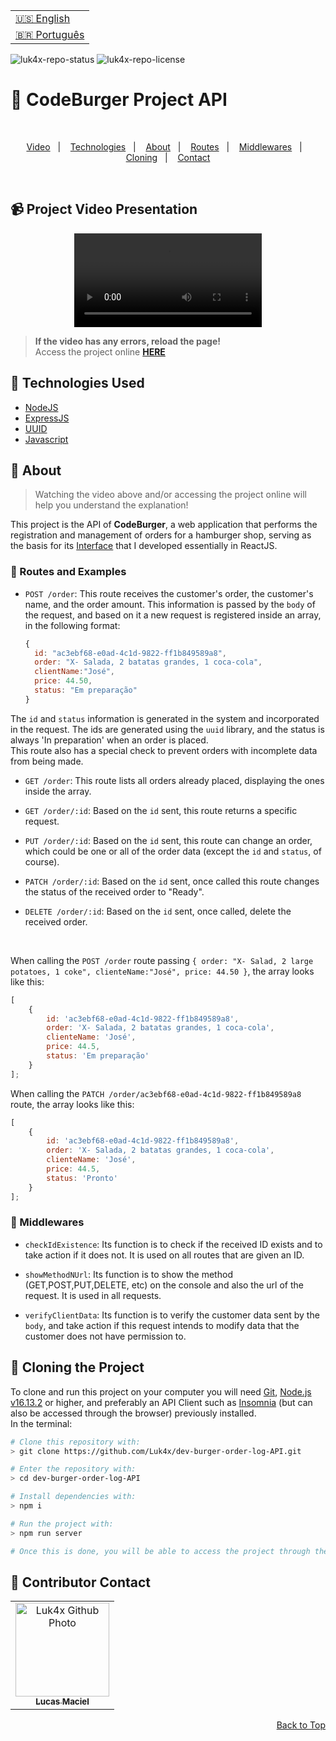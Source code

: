 <table align="right">
  <tr>
    <td>
      <a href="readme-en.md">🇺🇸 English</a>
    </td>
  </tr>
  <tr>
    <td>
      <a href="README.md">🇧🇷 Português</a>
    </td>
  </tr>
</table>

![luk4x-repo-status](https://img.shields.io/badge/Status-Finished-lightgrey?style=for-the-badge&logo=headspace&logoColor=green&color=lightgrey)
![luk4x-repo-license](https://img.shields.io/github/license/Luk4x/dev-burger-order-log-API?style=for-the-badge&logo=unlicense&logoColor=lightgrey)
# 🍔 CodeBurger Project API

<br>
<p align="center">
  <a href="#-project-video-presentation">Video</a>&nbsp;&nbsp;&nbsp;|&nbsp;&nbsp;&nbsp;
  <a href="#-technologies-used">Technologies</a>&nbsp;&nbsp;&nbsp;|&nbsp;&nbsp;&nbsp;
  <a href="#-about">About</a>&nbsp;&nbsp;&nbsp;|&nbsp;&nbsp;&nbsp;
  <a href="#-routes-and-examples">Routes</a>&nbsp;&nbsp;&nbsp;|&nbsp;&nbsp;&nbsp;
  <a href="#-middlewares">Middlewares</a>&nbsp;&nbsp;&nbsp;|&nbsp;&nbsp;&nbsp;
  <a href="#-cloning-the-project">Cloning</a>&nbsp;&nbsp;&nbsp;|&nbsp;&nbsp;&nbsp;
  <a href="#-contributor-contact">Contact</a>
</p>
<br>

## 📹 Project Video Presentation
<div align="center">
  <video src="https://user-images.githubusercontent.com/86276393/165772574-ff4b0ddf-12ab-4430-a444-1531fbd85aca.mp4">
</div>

> **If the video has any errors, reload the page!**<br>
> Access the project online **[HERE](https://luk4x-codeburgerv1-api.herokuapp.com/order)**

## 🚀 Technologies Used

- [NodeJS](https://nodejs.org)
- [ExpressJS](https://expressjs.com/)
- [UUID](https://www.uuidgenerator.net/)
- [Javascript](https://developer.mozilla.org/en-US/docs/Web/JavaScript)

## 📝 About

> Watching the video above and/or accessing the project online will help you understand the explanation!

This project is the API of **CodeBurger**, a web application that performs the registration and management of orders for a hamburger shop, serving as the basis for its [Interface](https://github.com/Luk4x/dev-burger-order-log-interface) that I developed essentially in ReactJS.

### 📃 Routes and Examples
-   `POST /order`: This route receives the customer's order, the customer's name, and the order amount. This information is passed by the `body` of the request, and based on it a new request is registered inside an array, in the following format:
    
    ```js
    {
      id: "ac3ebf68-e0ad-4c1d-9822-ff1b849589a8",
      order: "X- Salada, 2 batatas grandes, 1 coca-cola",
      clientName:"José",
      price: 44.50,
      status: "Em preparação"
    }
    ```

  The `id` and `status` information is generated in the system and incorporated in the request. The ids are generated using the `uuid` library, and the status is always 'In preparation' when an order is placed.<br>
    This route also has a special check to prevent orders with incomplete data from being made.

-   `GET /order`: This route lists all orders already placed, displaying the ones inside the array.

-   `GET /order/:id`: Based on the `id` sent, this route returns a specific request.

-   `PUT /order/:id`: Based on the `id` sent, this route can change an order, which could be one or all of the order data (except the `id` and `status`, of course).

-   `PATCH /order/:id`: Based on the `id` sent, once called this route changes the status of the received order to "Ready".

-   `DELETE /order/:id`:  Based on the `id` sent, once called, delete the received order.

<br>

When calling the `POST /order` route passing `{ order: "X- Salad, 2 large potatoes, 1 coke", clienteName:"José", price: 44.50 }`, the array looks like this:

```js
[
    {
        id: 'ac3ebf68-e0ad-4c1d-9822-ff1b849589a8',
        order: 'X- Salada, 2 batatas grandes, 1 coca-cola',
        clienteName: 'José',
        price: 44.5,
        status: 'Em preparação'
    }
];
```

When calling the `PATCH /order/ac3ebf68-e0ad-4c1d-9822-ff1b849589a8` route, the array looks like this:

```js
[
    {
        id: 'ac3ebf68-e0ad-4c1d-9822-ff1b849589a8',
        order: 'X- Salada, 2 batatas grandes, 1 coca-cola',
        clienteName: 'José',
        price: 44.5,
        status: 'Pronto'
    }
];
```

### 🔑 Middlewares
- `checkIdExistence`: Its function is to check if the received ID exists and to take action if it does not. It is used on all routes that are given an ID.

- `showMethodNUrl`: Its function is to show the method (GET,POST,PUT,DELETE, etc) on the console and also the url of the request. It is used in all requests.

- `verifyClientData`: Its function is to verify the customer data sent by the `body`, and take action if this request intends to modify data that the customer does not have permission to.

## 📖 Cloning the Project

To clone and run this project on your computer you will need [Git](https://git-scm.com/), [Node.js v16.13.2](https://nodejs.org/en/) or higher, and preferably an API Client such as [Insomnia](https://insomnia.rest/) (but can also be accessed through the browser) previously installed.<br>In the terminal:

```bash
# Clone this repository with:
> git clone https://github.com/Luk4x/dev-burger-order-log-API.git

# Enter the repository with:
> cd dev-burger-order-log-API

# Install dependencies with: 
> npm i

# Run the project with:
> npm run server

# Once this is done, you will be able to access the project through the link that will appear in the terminal! (something like http://localhost:3000/ or http://127.0.0.1:5173/)
```

## 🤝 Contributor Contact
<table>
  <tr>
    <td align="center">
      <a href="https://www.linkedin.com/in/lucasmacielf/">
        <img src="https://avatars.githubusercontent.com/Luk4x" width="150px;" alt="Luk4x Github Photo"/><br>
        <sub>
          <b>Lucas Maciel</b>
        </sub>
      </a>
    </td>
  </tr>
</table>

<p align="right">
  <a href="#-codeburger-project-api">Back to Top</a>
</p>
